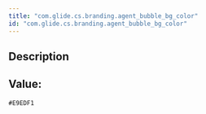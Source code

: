 ```yaml
---
title: "com.glide.cs.branding.agent_bubble_bg_color"
id: "com.glide.cs.branding.agent_bubble_bg_color"
---
```

## Description



## Value: 
```
#E9EDF1
```